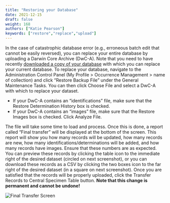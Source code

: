 ```yaml
---
title: "Restoring your Database"
date: 2021-12-15
draft: false
weight: 168
authors: ["Katie Pearson"]
keywords: ["restore","replace","upload"]
---
```


In the case of catastrophic database error (e.g., erroneous batch edit that cannot be easily reversed), you can replace your entire database by uploading a Darwin Core Archive (DwC-A). Note that you need to have recently [downloaded a copy of your database](https://biokic.github.io/symbiota-docs/coll_manager/download/) with which you can replace your current database.
To replace your database, navigate to the Administration Control Panel (My Profile > Occurrence Management > name of collection) and click “Restore Backup File” under the General Maintenance Tasks. You can then click Choose File and select a DwC-A with which to replace your dataset.
 * If your DwC-A contains an “identifications” file, make sure that the Restore Determination History box is checked.
  * If your DwC-A contains an “images” file, make sure that the Restore Images box is checked. Click Analyze File.

The file will take some time to load and process. Once this is done, a report called “Final transfer” will be displayed at the bottom of the screen. This report will show you how many records will be updated, how many records are new, how many identifications/determinations will be added, and how many records have images. Ensure that these numbers are as expected. You can preview these records by clicking the table icon to the immediate right of the desired dataset (circled on next screenshot), or you can download these records as a CSV by clicking the two boxes icon to the far right of the desired dataset (in a square on next screenshot). Once you are satisfied that the records will be properly uploaded, click the Transfer Records to Central Specimen Table button. **Note that this change is permanent and cannot be undone!**

![Final Transfer Screen](/symbiota-docs/images/restoredatafinaltransfer.jpg)
